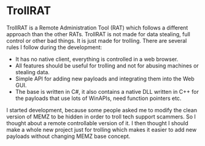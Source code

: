 # TrollRAT
TrollRAT is a Remote Administration Tool (RAT) which follows a different approach than the other RATs. TrollRAT is not made for data stealing, full control or other bad things. It is just made for trolling. There are several rules I follow during the development:

* It has no native client, everything is controlled in a web browser.
* All features should be useful for trolling and not for abusing machines or stealing data.
* Simple API for adding new payloads and integrating them into the Web GUI.
* The base is written in C#, it also contains a native DLL written in C++ for the payloads that use lots of WinAPIs, need function pointers etc.
 
I started development, because some people asked me to modify the clean version of MEMZ to be hidden in order to troll tech support scammers. So I thought about a remote controllable version of it. I then thought I should make a whole new project just for trolling which makes it easier to add new payloads without changing MEMZ base concept.
